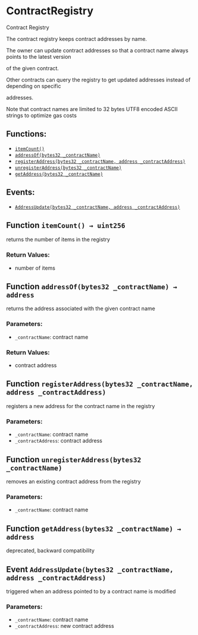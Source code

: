 # ContractRegistry

Contract Registry

The contract registry keeps contract addresses by name.

The owner can update contract addresses so that a contract name always points to the latest version

of the given contract.

Other contracts can query the registry to get updated addresses instead of depending on specific

addresses.

Note that contract names are limited to 32 bytes UTF8 encoded ASCII strings to optimize gas costs

## Functions:

* [`itemCount()`](contractregistry.md#ContractRegistry-itemCount--)
* [`addressOf(bytes32 _contractName)`](contractregistry.md#ContractRegistry-addressOf-bytes32-)
* [`registerAddress(bytes32 _contractName, address _contractAddress)`](contractregistry.md#ContractRegistry-registerAddress-bytes32-address-)
* [`unregisterAddress(bytes32 _contractName)`](contractregistry.md#ContractRegistry-unregisterAddress-bytes32-)
* [`getAddress(bytes32 _contractName)`](contractregistry.md#ContractRegistry-getAddress-bytes32-)

## Events:

* [`AddressUpdate(bytes32 _contractName, address _contractAddress)`](contractregistry.md#ContractRegistry-AddressUpdate-bytes32-address-)

## Function `itemCount() → uint256` <a id="ContractRegistry-itemCount--"></a>

returns the number of items in the registry

### Return Values:

* number of items

## Function `addressOf(bytes32 _contractName) → address` <a id="ContractRegistry-addressOf-bytes32-"></a>

returns the address associated with the given contract name

### Parameters:

* `_contractName`:    contract name

### Return Values:

* contract address

## Function `registerAddress(bytes32 _contractName, address _contractAddress)` <a id="ContractRegistry-registerAddress-bytes32-address-"></a>

registers a new address for the contract name in the registry

### Parameters:

* `_contractName`: contract name
* `_contractAddress`: contract address

## Function `unregisterAddress(bytes32 _contractName)` <a id="ContractRegistry-unregisterAddress-bytes32-"></a>

removes an existing contract address from the registry

### Parameters:

* `_contractName`: contract name

## Function `getAddress(bytes32 _contractName) → address` <a id="ContractRegistry-getAddress-bytes32-"></a>

deprecated, backward compatibility

## Event `AddressUpdate(bytes32 _contractName, address _contractAddress)` <a id="ContractRegistry-AddressUpdate-bytes32-address-"></a>

triggered when an address pointed to by a contract name is modified

### Parameters:

* `_contractName`: contract name
* `_contractAddress`: new contract address

